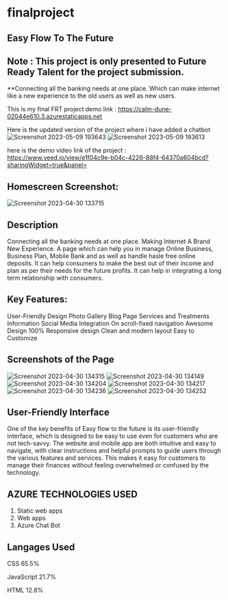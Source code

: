 # finalproject
## Easy Flow To The Future

## Note : This project is only presented to Future Ready Talent for the project submission.
**Connecting all the banking needs at one place. Which can make internet like a new experience to the old users as well as new users.

This is my final FRT project demo link : https://calm-dune-02044e610.3.azurestaticapps.net

Here is the updated version of the project where i have added a chatbot
![Screenshot 2023-05-09 193643](https://github.com/Rahul99012/finalproject/assets/124879425/aa55ac69-226d-42e1-9533-0248a5019a5d)
![Screenshot 2023-05-09 193613](https://github.com/Rahul99012/finalproject/assets/124879425/6611abe4-3fb2-4bfb-890a-2e3696e1f160)


here is the demo video link of the project : https://www.veed.io/view/e1f04c9e-b04c-4226-88f4-64370a604bcd?sharingWidget=true&panel=

## Homescreen Screenshot:
![Screenshot 2023-04-30 133715](https://user-images.githubusercontent.com/124879425/235342767-803622fc-76d7-401c-8f72-de61732f10e0.png)

## Description 
Connecting all the banking needs at one place. Making Internet A Brand New Experience. A page which can help you in manage Online Business, Business Plan, Mobile Bank and as well as handle hasle free online deposits. It can help consumers to make the best out of their income and plan as per their needs for the future profits. It can help in integrating a long term relationship with consumers.

## Key Features:
User-Friendly Design
Photo Gallery
Blog Page
Services and Treatments Information
Social Media Integration
On scroll-fixed navigation
Awesome Design
100% Responsive design
Clean and modern layout
Easy to Customize

## Screenshots of the Page
![Screenshot 2023-04-30 134315](https://user-images.githubusercontent.com/124879425/235342986-052435c8-0945-4c72-bef0-6864a3f7bb69.png)
![Screenshot 2023-04-30 134149](https://user-images.githubusercontent.com/124879425/235342988-db21dee7-4158-47cc-bb38-b4419567968a.png)
![Screenshot 2023-04-30 134204](https://user-images.githubusercontent.com/124879425/235342989-8f26c2d0-5ee6-4a50-b3ad-23c36574c76a.png)
![Screenshot 2023-04-30 134217](https://user-images.githubusercontent.com/124879425/235342990-9290e167-0dc2-4210-a915-c817ad0d2433.png)
![Screenshot 2023-04-30 134236](https://user-images.githubusercontent.com/124879425/235342991-851cec77-aab4-42ca-a048-b01b4b4d2945.png)
![Screenshot 2023-04-30 134252](https://user-images.githubusercontent.com/124879425/235342992-a2b4a4ab-bae6-4822-ac2d-8aca58d34419.png)

## User-Friendly Interface
One of the key benefits of Easy flow to the future is its user-friendly interface, which is designed to be easy to use even for customers who are not tech-savvy. The website and mobile app are both intuitive and easy to navigate, with clear instructions and helpful prompts to guide users through the various features and services. This makes it easy for customers to manage their finances without feeling overwhelmed or confused by the technology.

## AZURE TECHNOLOGIES USED
1. Static web apps
2. Web apps
3. Azure Chat Bot

## Langages Used 

CSS
65.5%
 
JavaScript
21.7%
 
HTML
12.8%
